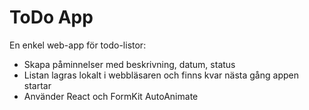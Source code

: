 # ToDo App

En enkel web-app för todo-listor:
* Skapa påminnelser med beskrivning, datum, status
* Listan lagras lokalt i webbläsaren och finns kvar nästa gång appen startar
* Använder React och FormKit AutoAnimate
